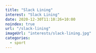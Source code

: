 ```yaml
---
title: "Slack Lining"
interest: "Slack Lining"
date: 2020-12-30T11:10:26+10:00
noindex: true
url: "/slack-lining"
imageUrl: "interests/slack-lining.jpg"
categories:
  - sport
---
```

